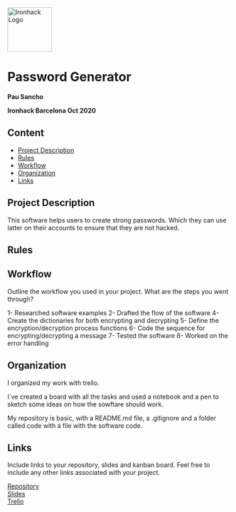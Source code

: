 <img src="https://bit.ly/2VnXWr2" alt="Ironhack Logo" width="100"/>

# Password Generator
**Pau Sancho**

**Ironhack Barcelona Oct 2020**

## Content
- [Project Description](#project-description)
- [Rules](#rules)
- [Workflow](#workflow)
- [Organization](#organization)
- [Links](#links)

## Project Description
This software helps users to create strong passwords. Which they can use latter on their accounts to ensure that they are not hacked. 

## Rules


## Workflow
Outline the workflow you used in your project. What are the steps you went through?

1- Researched software examples
2- Drafted the flow of the software
4- Create the dictionaries for both encrypting and decrypting
5- Define the encryption/decryption process functions
6- Code the sequence for encrypting/decrypting a message
7- Tested the software
8- Worked on the error handling

## Organization

I organized my work with trello.

I´ve created a board with all the tasks and used a notebook and a pen to sketch some ideas on how the sowftare should work.   

My repository is basic, with a README.md file, a .gitignore and a folder called code with a file with the software code.


## Links
Include links to your repository, slides and kanban board. Feel free to include any other links associated with your project.

[Repository](https://github.com/pausancho/Project-Week-1-Build-Your-Own-Game)  
[Slides](https://docs.google.com/presentation/d/1lyjE0PBdWnQyagtZFekDTt2q6WyK60zUZTIGN0zatAE/edit?usp=sharing)  
[Trello](https://trello.com/b/YKN7L9SH/project-1-pau-sancho)  
